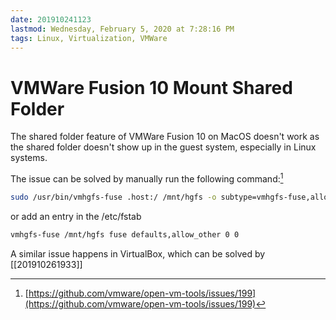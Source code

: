 ```yaml
---
date: 201910241123
lastmod: Wednesday, February 5, 2020 at 7:28:16 PM
tags: Linux, Virtualization, VMWare
---
```

# VMWare Fusion 10 Mount Shared Folder

The shared folder feature of VMWare Fusion 10 on MacOS doesn't work as the shared folder doesn't show up in the guest system, especially in Linux systems.

The issue can be solved by manually run the following command:[^EF0346E4679D]

```bash
sudo /usr/bin/vmhgfs-fuse .host:/ /mnt/hgfs -o subtype=vmhgfs-fuse,allow_other
```

or add an entry in the /etc/fstab

```bash
vmhgfs-fuse /mnt/hgfs fuse defaults,allow_other 0 0
```

A similar issue happens in VirtualBox, which can be solved by [[201910261933]]


[^EF0346E4679D]: [https://github.com/vmware/open-vm-tools/issues/199](https://github.com/vmware/open-vm-tools/issues/199)
